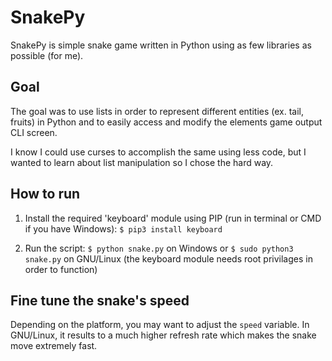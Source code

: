 # SnakePy

SnakePy is simple snake game written in Python using as few libraries as possible (for me).

## Goal

The goal was to use lists in order to represent different entities (ex. tail, fruits) in Python and to easily access and modify the elements game output CLI screen.

I know I could use curses to accomplish the same using less code, but I wanted to learn about list manipulation so I chose the hard way.

## How to run

1) Install the required 'keyboard' module using PIP (run in terminal or CMD if you have Windows):
   ```$ pip3 install keyboard```
   
2) Run the script: ```$ python snake.py``` on Windows or ```$ sudo python3 snake.py``` on GNU/Linux
   (the keyboard module needs root privilages in order to function)

## Fine tune the snake's speed

Depending on the platform, you may want to adjust the ```speed``` variable. In GNU/Linux, it results to a much higher refresh rate which makes the snake move extremely fast.
